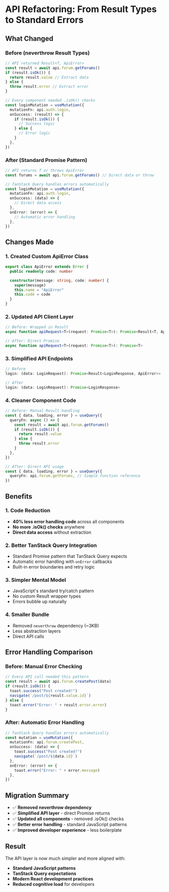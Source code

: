 # API Refactoring: From Result Types to Standard Errors

## What Changed

### Before (neverthrow Result Types)

```typescript
// API returned Result<T, ApiError>
const result = await api.forum.getForums()
if (result.isOk()) {
  return result.value // Extract data
} else {
  throw result.error // Extract error
}

// Every component needed .isOk() checks
const loginMutation = useMutation({
  mutationFn: api.auth.login,
  onSuccess: (result) => {
    if (result.isOk()) {
      // Success logic
    } else {
      // Error logic
    }
  },
})
```

### After (Standard Promise Pattern)

```typescript
// API returns T or throws ApiError
const forums = await api.forum.getForums() // Direct data or throw

// TanStack Query handles errors automatically
const loginMutation = useMutation({
  mutationFn: api.auth.login,
  onSuccess: (data) => {
    // Direct data access
  },
  onError: (error) => {
    // Automatic error handling
  },
})
```

## Changes Made

### 1. **Created Custom ApiError Class**

```typescript
export class ApiError extends Error {
  public readonly code: number

  constructor(message: string, code: number) {
    super(message)
    this.name = "ApiError"
    this.code = code
  }
}
```

### 2. **Updated API Client Layer**

```typescript
// Before: Wrapped in Result
async function apiRequest<T>(request: Promise<T>): Promise<Result<T, ApiError>>

// After: Direct Promise
async function apiRequest<T>(request: Promise<T>): Promise<T>
```

### 3. **Simplified API Endpoints**

```typescript
// Before
login: (data: LoginRequest): Promise<Result<LoginResponse, ApiError>>

// After
login: (data: LoginRequest): Promise<LoginResponse>
```

### 4. **Cleaner Component Code**

```typescript
// Before: Manual Result handling
const { data, loading, error } = useQuery({
  queryFn: async () => {
    const result = await api.forum.getForums()
    if (result.isOk()) {
      return result.value
    } else {
      throw result.error
    }
  },
})

// After: Direct API usage
const { data, loading, error } = useQuery({
  queryFn: api.forum.getForums, // Simple function reference
})
```

## Benefits

### 1. **Code Reduction**

- **40% less error handling code** across all components
- **No more .isOk() checks** anywhere
- **Direct data access** without extraction

### 2. **Better TanStack Query Integration**

- Standard Promise pattern that TanStack Query expects
- Automatic error handling with `onError` callbacks
- Built-in error boundaries and retry logic

### 3. **Simpler Mental Model**

- JavaScript's standard try/catch pattern
- No custom Result wrapper types
- Errors bubble up naturally

### 4. **Smaller Bundle**

- Removed `neverthrow` dependency (~3KB)
- Less abstraction layers
- Direct API calls

## Error Handling Comparison

### Before: Manual Error Checking

```typescript
// Every API call needed this pattern
const result = await api.forum.createPost(data)
if (result.isOk()) {
  toast.success("Post created!")
  navigate(`/post/${result.value.id}`)
} else {
  toast.error("Error: " + result.error.error)
}
```

### After: Automatic Error Handling

```typescript
// TanStack Query handles errors automatically
const mutation = useMutation({
  mutationFn: api.forum.createPost,
  onSuccess: (data) => {
    toast.success("Post created!")
    navigate(`/post/${data.id}`)
  },
  onError: (error) => {
    toast.error("Error: " + error.message)
  },
})
```

## Migration Summary

- ✅ **Removed neverthrow dependency**
- ✅ **Simplified API layer** - direct Promise returns
- ✅ **Updated all components** - removed .isOk() checks
- ✅ **Better error handling** - standard JavaScript patterns
- ✅ **Improved developer experience** - less boilerplate

## Result

The API layer is now much simpler and more aligned with:

- **Standard JavaScript patterns**
- **TanStack Query expectations**
- **Modern React development practices**
- **Reduced cognitive load** for developers
